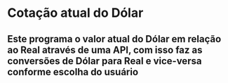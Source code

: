 # Cotação atual do Dólar
## Este programa o valor atual do Dólar em relação ao Real através de uma API, com isso faz as conversões de Dólar para Real e vice-versa conforme escolha do usuário